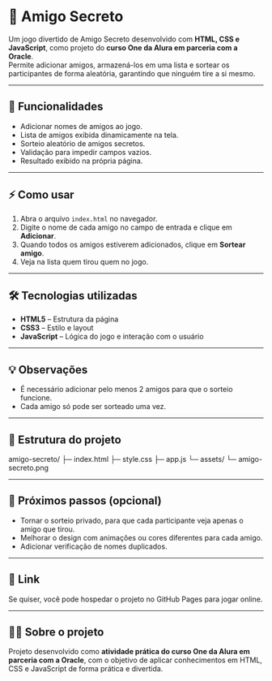 # 🎁 Amigo Secreto

Um jogo divertido de Amigo Secreto desenvolvido com **HTML, CSS e JavaScript**, como projeto do **curso One da Alura em parceria com a Oracle**.  
Permite adicionar amigos, armazená-los em uma lista e sortear os participantes de forma aleatória, garantindo que ninguém tire a si mesmo.

---

## 📝 Funcionalidades

- Adicionar nomes de amigos ao jogo.  
- Lista de amigos exibida dinamicamente na tela.  
- Sorteio aleatório de amigos secretos.  
- Validação para impedir campos vazios.  
- Resultado exibido na própria página.

---

## ⚡ Como usar

1. Abra o arquivo `index.html` no navegador.  
2. Digite o nome de cada amigo no campo de entrada e clique em **Adicionar**.  
3. Quando todos os amigos estiverem adicionados, clique em **Sortear amigo**.  
4. Veja na lista quem tirou quem no jogo.

---

## 🛠 Tecnologias utilizadas

- **HTML5** – Estrutura da página  
- **CSS3** – Estilo e layout  
- **JavaScript** – Lógica do jogo e interação com o usuário

---

## 💡 Observações

- É necessário adicionar pelo menos 2 amigos para que o sorteio funcione.  
- Cada amigo só pode ser sorteado uma vez.  

---

## 📂 Estrutura do projeto

amigo-secreto/
├─ index.html
├─ style.css
├─ app.js
└─ assets/
└─ amigo-secreto.png


---

## 🎯 Próximos passos (opcional)

- Tornar o sorteio privado, para que cada participante veja apenas o amigo que tirou.  
- Melhorar o design com animações ou cores diferentes para cada amigo.  
- Adicionar verificação de nomes duplicados.  

---

## 🔗 Link

Se quiser, você pode hospedar o projeto no GitHub Pages para jogar online.

---

## 👨‍💻 Sobre o projeto

Projeto desenvolvido como **atividade prática do curso One da Alura em parceria com a Oracle**, com o objetivo de aplicar conhecimentos em HTML, CSS e JavaScript de forma prática e divertida.

